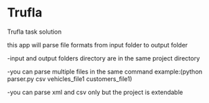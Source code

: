 # Trufla
Trufla task solution

this app will parse file formats from input folder to output folder

-input and output folders directory are in the same project directory

-you can parse multiple files in the same command example:(python parser.py  csv vehicles_file1 customers_file1)

-you can parse xml and csv only but the project is extendable 
